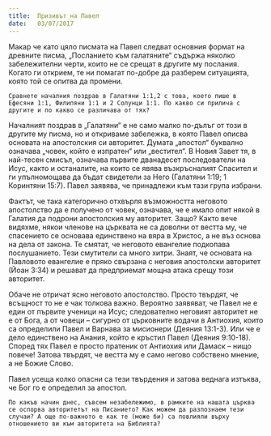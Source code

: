 ```yaml
---
title:  Призивът на Павел
date:   03/07/2017
---
```


Макар че като цяло писмата на Павел следват основния формат на древните писма, „Посланието към галатяните“ съдържа няколко забележителни черти, които не се срещат в другите му послания. Когато ги открием, те ни помагат по-добре да разберем ситуацията, която той се опитва да промени.

`Сравнете началния поздрав в Галатяни 1:1,2 с това, което пише в Ефесяни 1:1, Филипяни 1:1 и 2 Солунци 1:1. По какво си прилича с другите и по какво се различава от тях?`

Началният поздрав в „Галатяни“ е не само малко по-дълъг от този в другите му писма, но и откриваме забележка, в която Павел описва основата на апостолския си авторитет. Думата „апостол“ буквално означава „човек, който е изпратен“ или „вестител“. В Новия Завет тя, в най-тесен смисъл, означава първите дванадесет последователи на Исус, както и останалите, на които се явява възкръсналият Спасител и ги упълномощава да бъдат свидетели за Него (Галатяни 1:19; 1 Коринтяни 15:7). Павел заявява, че принадлежи към тази група избрани.

Фактът, че така категорично отхвърля възможността неговото апостолство да е получено от човек, означава, че е имало опит някой в Галатия да подрони апостолския му авторитет. Защо? Както вече видяхме, някои членове на църквата не са доволни от вестта му, че спасението се основава единствено на вяра в Христос, а не въз основа на дела от закона. Те смятат, че неговото евангелие подкопава послушанието. Тези смутители са много хитри. Знаят, че основата на Павловото евангелие е пряко свързана с неговия апостолски авторитет (Йоан 3:34) и решават да предприемат мощна атака срещу този авторитет.

Обаче не отричат ясно неговото апостолство. Просто твърдят, че всъщност то не е чак толкова важно. Вероятно заявяват, че Павел не е един от първите ученици на Исус; следователно неговият авторитет не е от Бога, а от човеци – сигурно от църковните водачи в Антиохия, които са определили Павел и Варнава за мисионери (Деяния 13:1-3). Или че е дело единствено на Анания, който е кръстил Павел (Деяния 9:10-18). Според тях Павел е просто пратеник от Антиохия или Дамаск – нищо повече! Затова твърдят, че вестта му е само негово собствено мнение, а не Божие Слово.

Павел усеща колко опасни са тези твърдения и затова веднага изтъква, че Бог го е определил за апостол.

`По какъв начин днес, съвсем незабележимо, в рамките на нашата църква се оспорва авторитетът на Писанието? Как можем да разпознаем тези случаи? А още по-важното е как те (може би) са повлияли върху отношението ви към авторитета на Библията?`